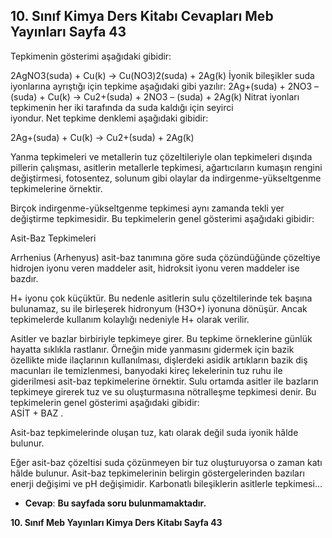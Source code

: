 ## 10. Sınıf Kimya Ders Kitabı Cevapları Meb Yayınları Sayfa 43

Tepkimenin gösterimi aşağıdaki gibidir:

2AgNO3(suda) + Cu(k) → Cu(NO3)2(suda) + 2Ag(k) İyonik bileşikler suda iyonlarına ayrıştığı için tepkime aşağıdaki gibi yazılır: 2Ag+(suda) + 2NO3 – (suda) + Cu(k) → Cu2+(suda) + 2NO3 – (suda) + 2Ag(k) Nitrat iyonları tepkimenin her iki tarafında da suda kaldığı için seyirci  
 iyondur. Net tepkime denklemi aşağıdaki gibidir:

2Ag+(suda) + Cu(k) → Cu2+(suda) + 2Ag(k)

Yanma tepkimeleri ve metallerin tuz çözeltileriyle olan tepkimeleri dışında pillerin çalışması, asitlerin metallerle tepkimesi, ağartıcıların kumaşın rengini değiştirmesi, fotosentez, solunum gibi olaylar da indirgenme-yükseltgenme tepkimelerine örnektir.

Birçok indirgenme-yükseltgenme tepkimesi aynı zamanda tekli yer değiştirme tepkimesidir. Bu tepkimelerin genel gösterimi aşağıdaki gibidir:

Asit-Baz Tepkimeleri

Arrhenius (Arhenyus) asit-baz tanımına göre suda çözündüğünde çözeltiye hidrojen iyonu veren maddeler asit, hidroksit iyonu veren maddeler ise bazdır.

H+ iyonu çok küçüktür. Bu nedenle asitlerin sulu çözeltilerinde tek başına bulunamaz, su ile birleşerek hidronyum (H3O+) iyonuna dönüşür. Ancak tepkimelerde kullanım kolaylığı nedeniyle H+ olarak verilir.

Asitler ve bazlar birbiriyle tepkimeye girer. Bu tepkime örneklerine günlük hayatta sıklıkla rastlanır. Örneğin mide yanmasını gidermek için bazik özellikte mide ilaçlarının kullanılması, dişlerdeki asidik artıkların bazik diş macunları ile temizlenmesi, banyodaki kireç lekelerinin tuz ruhu ile giderilmesi asit-baz tepkimelerine örnektir. Sulu ortamda asitler ile bazların tepkimeye girerek tuz ve su oluşturmasına nötralleşme tepkimesi denir. Bu tepkimelerin genel gösterimi aşağıdaki gibidir:  
 ASİT + BAZ .

Asit-baz tepkimelerinde oluşan tuz, katı olarak değil suda iyonik hâlde bulunur.

Eğer asit-baz çözeltisi suda çözünmeyen bir tuz oluşturuyorsa o zaman katı hâlde bulunur. Asit-baz tepkimelerinin belirgin göstergelerinden bazıları enerji değişimi ve pH değişimidir. Karbonatlı bileşiklerin asitlerle tepkimesi…

* **Cevap**: **Bu sayfada soru bulunmamaktadır.**

**10. Sınıf Meb Yayınları Kimya Ders Kitabı Sayfa 43**
